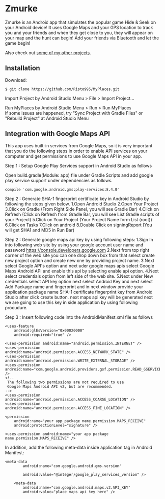 # Zmurke

Zmurke is an Android app that simulates the popular game Hide & Seek on your Android device! It uses Google Maps and your GPS location to track you and your friends and when they get close to you, they will appear on your map and the hunt can begin! Add your friends via Bluetooth and let the game begin!

Also check out [some of my other projects](https://github.com/Risto995).

## Installation

Download:

    $ git clone https://github.com/Risto995/MyPlaces.git

Import Project by Android Studio Menu > File > Import Project...

Run MyPlaces by Android Studio Menu > Run > Run MyPlaces  
If some issues are happened, try "Sync Project with Gradle Files" or "Rebuild Project" at Android Studio Menu

## Integration with Google Maps API

This app uses built-in services from Google Maps, so it is very important that you do the following steps in order to enable API services on your computer and get permissions to use Google Maps API in your app.

Step 1 : Setup Google Play Services support in Android Studio as follows

Open build.gradle(Module: app) file under Gradle Scripts and add google play service support under dependencies as follows.

    compile 'com.google.android.gms:play-services:8.4.0'

Step 2 : Generate SHA-1 fingerprint certificate key in Android Studio by following the steps given 
              below.
1.Open Android Studio
2.Open Your Project
3.Click on Gradle (From Right Side Panel, you will see Gradle Bar)
4.Click on Refresh (Click on Refresh from Gradle Bar, you will see List Gradle scripts of your Project)
5.Click on Your Project (Your Project Name form List (root))
6.Click on Tasks
7.Click on android
8.Double Click on signingReport (You will get SHA1 and MD5 in Run Bar)

Step 2 : Generate google maps api key by using following steps:
1.Sign In into following web site by using your google account user name and password https://console.developers.google.com
2.Next from top right corner of the web site you can one drop down box from that select create new project option and create new one by providing project name. 
3.Next select Google API's option and next uder google maps apis select Google Maps Android API and enable this api by selecting enable api option.
4.Next select credentials option from left side of the web site.
5.Next under New credentials select API key option next select Android Key and next select Add Package name and fingerprint and in next window provide your application package name SHA-1 certificate fingerprint key from Android Studio after click create button. next maps api  key will be generated next we are going to use this key in side application by using following procudure.

Step 3 : Insert following code into the AndroidManifest.xml file as follows

    <uses-feature
        android:glEsVersion="0x00020000"
        android:required="true" />

    <uses-permission android:name="android.permission.INTERNET" />
    <uses-permission android:name="android.permission.ACCESS_NETWORK_STATE" />
    <uses-permission android:name="android.permission.WRITE_EXTERNAL_STORAGE" />
    <uses-permission android:name="com.google.android.providers.gsf.permission.READ_GSERVICES" />
    <!--
     The following two permissions are not required to use
     Google Maps Android API v2, but are recommended.
    -->
    <uses-permission android:name="android.permission.ACCESS_COARSE_LOCATION" />
    <uses-permission android:name="android.permission.ACCESS_FINE_LOCATION" />

    <permission
        android:name="your app package name.permission.MAPS_RECEIVE"
        android:protectionLevel="signature" />

    <uses-permission android:name="your app package name.permission.MAPS_RECEIVE" />

In addition, add the following meta-data inside application tag in Android Manifest:

    <meta-data
            android:name="com.google.android.gms.version"

            android:value="@integer/google_play_services_version" />

        <meta-data
            android:name="com.google.android.maps.v2.API_KEY"
            android:value="place maps api key here" />

